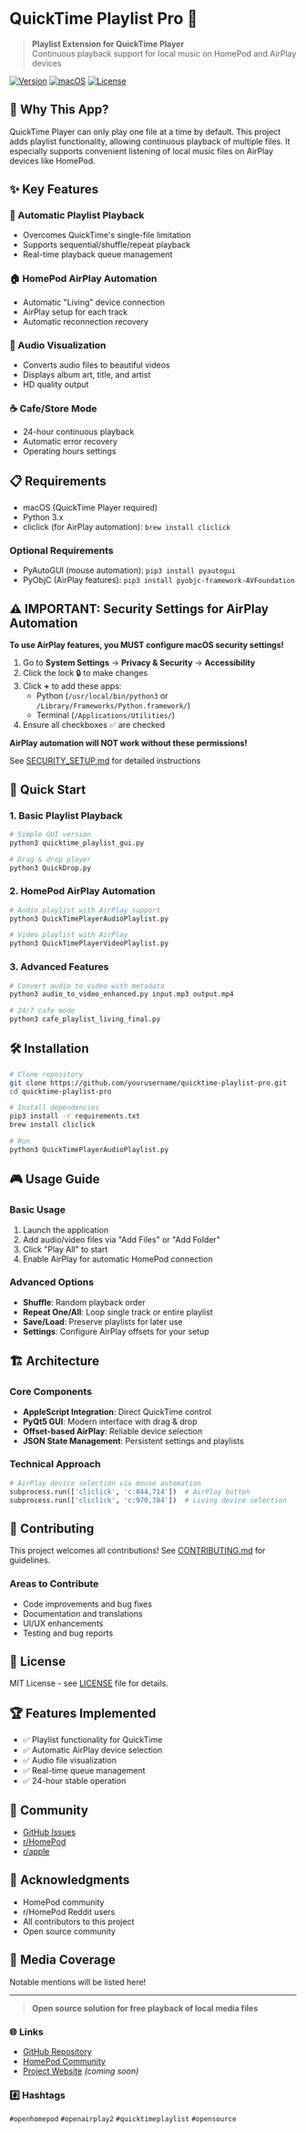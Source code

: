 # QuickTime Playlist Pro 🎵

> **Playlist Extension for QuickTime Player**  
> Continuous playback support for local music on HomePod and AirPlay devices

[![Version](https://img.shields.io/badge/version-1.0.0-blue.svg)](https://github.com/quicktime-playlist-pro)
[![macOS](https://img.shields.io/badge/macOS-10.14+-green.svg)](https://www.apple.com/macos/)
[![License](https://img.shields.io/badge/license-MIT-red.svg)](LICENSE)

## 🌟 Why This App?

QuickTime Player can only play one file at a time by default. This project adds playlist functionality, allowing continuous playback of multiple files. It especially supports convenient listening of local music files on AirPlay devices like HomePod.

## ✨ Key Features

### 🎯 Automatic Playlist Playback
- Overcomes QuickTime's single-file limitation
- Supports sequential/shuffle/repeat playback
- Real-time playback queue management

### 🏠 HomePod AirPlay Automation
- Automatic "Living" device connection
- AirPlay setup for each track
- Automatic reconnection recovery

### 🎨 Audio Visualization
- Converts audio files to beautiful videos
- Displays album art, title, and artist
- HD quality output

### ☕ Cafe/Store Mode
- 24-hour continuous playback
- Automatic error recovery
- Operating hours settings

## 📋 Requirements

- macOS (QuickTime Player required)
- Python 3.x
- cliclick (for AirPlay automation): `brew install cliclick`

### Optional Requirements
- PyAutoGUI (mouse automation): `pip3 install pyautogui`
- PyObjC (AirPlay features): `pip3 install pyobjc-framework-AVFoundation`

## ⚠️ IMPORTANT: Security Settings for AirPlay Automation

**To use AirPlay features, you MUST configure macOS security settings!**

1. Go to **System Settings** → **Privacy & Security** → **Accessibility**
2. Click the lock 🔒 to make changes
3. Click **+** to add these apps:
   - Python (`/usr/local/bin/python3` or `/Library/Frameworks/Python.framework/`)
   - Terminal (`/Applications/Utilities/`)
4. Ensure all checkboxes ✅ are checked

**AirPlay automation will NOT work without these permissions!**

See [SECURITY_SETUP.md](SECURITY_SETUP.md) for detailed instructions

## 🚀 Quick Start

### 1. Basic Playlist Playback

```bash
# Simple GUI version
python3 quicktime_playlist_gui.py

# Drag & drop player
python3 QuickDrop.py
```

### 2. HomePod AirPlay Automation

```bash
# Audio playlist with AirPlay support
python3 QuickTimePlayerAudioPlaylist.py

# Video playlist with AirPlay
python3 QuickTimePlayerVideoPlaylist.py
```

### 3. Advanced Features

```bash
# Convert audio to video with metadata
python3 audio_to_video_enhanced.py input.mp3 output.mp4

# 24/7 cafe mode
python3 cafe_playlist_living_final.py
```

## 🛠 Installation

```bash
# Clone repository
git clone https://github.com/yourusername/quicktime-playlist-pro.git
cd quicktime-playlist-pro

# Install dependencies
pip3 install -r requirements.txt
brew install cliclick

# Run
python3 QuickTimePlayerAudioPlaylist.py
```

## 🎮 Usage Guide

### Basic Usage
1. Launch the application
2. Add audio/video files via "Add Files" or "Add Folder"
3. Click "Play All" to start
4. Enable AirPlay for automatic HomePod connection

### Advanced Options
- **Shuffle**: Random playback order
- **Repeat One/All**: Loop single track or entire playlist
- **Save/Load**: Preserve playlists for later use
- **Settings**: Configure AirPlay offsets for your setup

## 🏗 Architecture

### Core Components
- **AppleScript Integration**: Direct QuickTime control
- **PyQt5 GUI**: Modern interface with drag & drop
- **Offset-based AirPlay**: Reliable device selection
- **JSON State Management**: Persistent settings and playlists

### Technical Approach
```python
# AirPlay device selection via mouse automation
subprocess.run(['cliclick', 'c:844,714'])  # AirPlay button
subprocess.run(['cliclick', 'c:970,784'])  # Living device selection
```

## 🤝 Contributing

This project welcomes all contributions! See [CONTRIBUTING.md](CONTRIBUTING.md) for guidelines.

### Areas to Contribute
- Code improvements and bug fixes
- Documentation and translations
- UI/UX enhancements
- Testing and bug reports

## 📄 License

MIT License - see [LICENSE](LICENSE) file for details.

## 🏆 Features Implemented

- ✅ Playlist functionality for QuickTime
- ✅ Automatic AirPlay device selection
- ✅ Audio file visualization
- ✅ Real-time queue management
- ✅ 24-hour stable operation

## 💬 Community

- [GitHub Issues](https://github.com/yourusername/quicktime-playlist-pro/issues)
- [r/HomePod](https://reddit.com/r/HomePod)
- [r/apple](https://reddit.com/r/apple)

## 🙏 Acknowledgments

- HomePod community
- r/HomePod Reddit users
- All contributors to this project
- Open source community

## 📢 Media Coverage

Notable mentions will be listed here!

---

> **Open source solution for free playback of local media files**

### 🌐 Links

- [GitHub Repository](https://github.com/yourusername/quicktime-playlist-pro)
- [HomePod Community](https://reddit.com/r/HomePod)
- [Project Website](https://quicktime-playlist-pro.com) *(coming soon)*

### #️⃣ Hashtags

`#openhomepod` `#openairplay2` `#quicktimeplaylist` `#opensource`